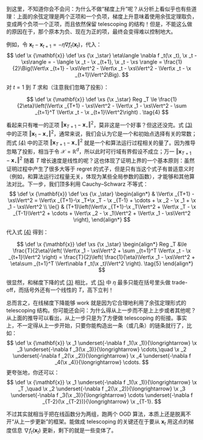 到这里，不知道你会不会问：为什么不做“梯度上升”呢？从分析上看似乎也有些道理：上面的余弦定理是两个正项和一个负项，梯度上升意味着使用余弦定理取负，变成两个负项一个正项，而且依然保留 telescoping 的结构！但是，不能这么做的原因在于，那个原本为负、现在为正的项，最终会变得难以控制地大。

例如，令 $\mathbf{x} _t-\mathbf{x} _{t+1}=-\eta\nabla f _t(\mathbf{x} _t)$，代入：
$$
\def \x {\mathbf{x}}
\def \xs {\x _\star}
\eta\langle \nabla f _t(\x _t), \x _t - \xs\rangle = -
\langle \x _t - \x _{t+1}, \x _t - \xs \rangle = \frac{1}{2}\Big(\Vert\x _{t+1} - \xs\Vert^2 - \Vert\x _t - \xs\Vert^2 - \Vert\x _t - \x _{t+1}\Vert^2\Big).
$$

对 $t=1$ 到 $T$ 求和（注意我们忽略了投影）：<div id="gradient-ascent"></div>

$$
\def \x {\mathbf{x}}
\def \xs {\x _\star}
Reg _T \le \frac{1}{2\eta}\left(\Vert\x _{T+1} - \xs\Vert^2 - \Vert\x _1 - \xs\Vert^2 - \sum _{t=1}^T \Vert\x _t - \x _{t+1}\Vert^2\right) . \tag{4}
$$

看起来只有唯一的正项 $\Vert\mathbf{x} _{T+1}-\mathbf{x} _\star\Vert^2$，莫非这是一个好事？但这还没完。式 [$(3)$](#regret-telescoping) 中的正项 $\Vert\mathbf{x} _1 - \mathbf{x} _\star\Vert^2$，通常来说，我们会认为它是一个和初始点选择有关的常数；而式 [$(4)$](#gradient-ascent) 中的正项 $\Vert\mathbf{x} _{T+1}-\mathbf{x} _\star\Vert^2$ 就是一个和算法运行过程相关的量了。因为推导忽略了投影，相当于令 $\mathcal{X}=\mathbb{R}^d$，所以此时可行域有界假设不成立；万一 $\Vert\mathbf{x} _{T+1}-\mathbf{x} _\star\Vert^2$ 随着 $T$ 增长速度是线性的呢？这也体现了证明上界的一个基本原则：虽然证明过程中产生了很多大等于 regret 的式子，但是只有当这个式子有普适意义时（例如，和算法运行过程量无关，体现为某些全局参数的函数），才能够和其他算法对比。下一步，我们顶多利用 Cauchy–Schwarz 不等式：
$$
\def \x {\mathbf{x}}
\def \xs {\x _\star}
\begin{align*}
& \Vert\x _{T+1} - \xs\Vert^2 = \Vert\x _{T+1}-\x _T+\x _T - \x _{T-1} + \cdots + \x _2 - \x _1 + \x _1 - \xs\Vert^2 \\
\le{} & (T+1)\left(\Vert\x _{T+1}-\x _T\Vert^2 + \Vert\x _T - \x _{T-1}\Vert^2 + \cdots + \Vert\x _2 - \x _1\Vert^2 + \Vert\x _1 - \xs\Vert^2 \right),
\end{align*}
$$

代入式 [$(4)$](#gradient-ascent) 得到：<div id="gradient-ascent-regret"></div>

$$
\def \x {\mathbf{x}}
\def \xs {\x _\star}
\begin{align*}
Reg _T &\le \frac{T}{2\eta}\left( \Vert\x _1 - \xs\Vert^2 + \sum _{t=1}^T \Vert\x _t - \x _{t+1}\Vert^2 \right) = \frac{T}{2}\left( \frac{1}{\eta}\Vert\x _1 - \xs\Vert^2 + \eta\sum _{t=1}^T \Vert\nabla f _t(\x _t)\Vert^2 \right). \tag{5}
\end{align*}
$$

很显然，和梯度下降的式 [$(3)$](#regret-telescoping) 相比，式 [$(5)$](#gradient-ascent-regret) 中 $\eta$ 最多只能在括号里头做 trade-off，而括号外还有一个线性的 $T$，高下立判！

总而言之，在线梯度下降能够 work 就是因为它合理地利用了余弦定理形式的 telescoping 结构。你可能还会问：为什么得从上一步而不是上上步或者其他呢？从上面的推导可以看出，从上一步只是为了方便做 telescoping 的衔接。事实上，不一定得从上一步开始，只要你能构造出一条（或几条）的链条就行了，比如：
$$
\def \x {\mathbf{x}}
\x _1 \underset{-\nabla f _1(\x _1)}{\longrightarrow} \x _3 \underset{-\nabla f _3(\x _3)}{\longrightarrow} \cdots,\quad \x _2 \underset{-\nabla f _2(\x _2)}{\longrightarrow} \x _4 \underset{-\nabla f _4(\x _4)}{\longrightarrow} \cdots.
$$
更夸张地，你还可以：
$$
\def \x {\mathbf{x}}
\x _1 \underset{-\nabla f _1(\x _1)}{\longrightarrow} \x _T ,\quad \x _2 \underset{-\nabla f _2(\x _2)}{\longrightarrow} \x _3 \underset{-\nabla f _3(\x _3)}{\longrightarrow} \cdots \underset{-\nabla f _{T-2}(\x _{T-2})}{\longrightarrow} \x _{T-1}.
$$

不过其实就相当于把在线函数分为两组，跑两个 OGD 算法，本质上还是脱离不开“从上一步更新”的框架。能做成 telescoping 的关键还在于要从 $\mathbf{x} _t$ 用这点的梯度信息 $\nabla f _t(\mathbf{x} _t)$ 更新，剩下的就是一些变体了。
